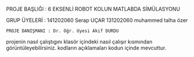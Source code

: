 PROJE BAŞLIĞI : 6 EKSENLİ ROBOT KOLUN MATLABDA SİMÜLASYONU
  
GRUP ÜYELERİ :  141202060 Serap UÇAR
	 	            131202060  muhammed talha özer
    
    PROJE DANIŞMANI : Dr. Öğr. Üyesi Akif DURDU


projenin nasıl çalıştıgını klasör içindeki nasıl çalışır kısmından görüntüleyebilirsiniz.
kodların açıklamaları kodun içinde mevcuttur.
